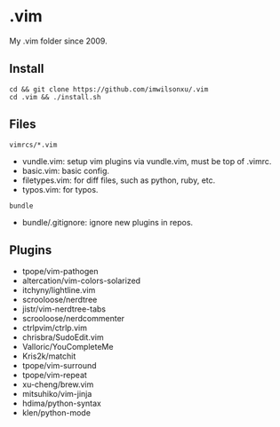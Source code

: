 # .vim

My .vim folder since 2009.

## Install

    cd && git clone https://github.com/imwilsonxu/.vim
    cd .vim && ./install.sh

## Files

`vimrcs/*.vim`

* vundle.vim: setup vim plugins via vundle.vim, must be top of .vimrc.
* basic.vim: basic config.
* filetypes.vim: for diff files, such as python, ruby, etc.
* typos.vim: for typos.

`bundle`

* bundle/.gitignore: ignore new plugins in repos.

## Plugins

* tpope/vim-pathogen
* altercation/vim-colors-solarized
* itchyny/lightline.vim
* scrooloose/nerdtree
* jistr/vim-nerdtree-tabs
* scrooloose/nerdcommenter
* ctrlpvim/ctrlp.vim
* chrisbra/SudoEdit.vim
* Valloric/YouCompleteMe
* Kris2k/matchit
* tpope/vim-surround
* tpope/vim-repeat
* xu-cheng/brew.vim
* mitsuhiko/vim-jinja
* hdima/python-syntax
* klen/python-mode
